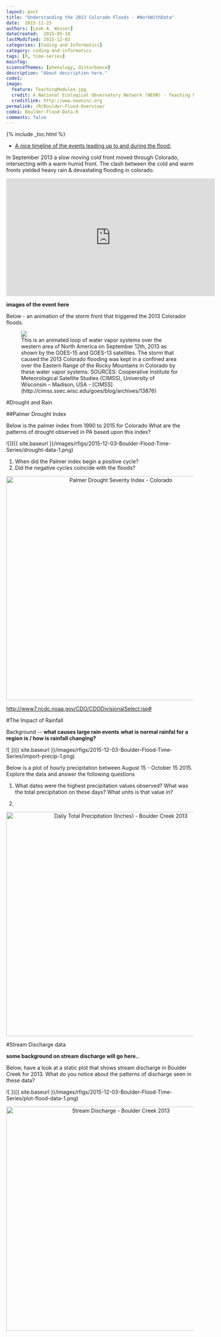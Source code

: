 ```yaml
---
layout: post
title: "Understanding the 2013 Colorado Floods - #WorkWithData"
date:  2015-11-23
authors: [Leah A. Wasser]
dateCreated:  2015-05-18
lastModified: 2015-12-02
categories: [Coding and Informatics]
category: coding-and-informatics
tags: [R, time-series]
mainTag:
scienceThemes: [phenology, disturbance]
description: "About description here."
code1:
image:
  feature: TeachingModules.jpg
  credit: A National Ecological Observatory Network (NEON) - Teaching Module
  creditlink: http://www.neoninc.org
permalink: /R/Boulder-Flood-Overview/
code1: Boulder-Flood-Data.R
comments: false
---
```


{% include _toc.html %}

 
* <a href="http://coflood2013.colostate.edu/timeline_impacts.html" target="_blank">A nice timeline of the events leading up to and during the flood:</a>

In September 2013 a slow moving cold front moved through Colorado, intersecting 
with a warm humid front. The clash between the cold and warm fronts yielded 
heavy rain & devastating flooding in colorado.


<iframe width="560" height="315" src="https://www.youtube.com/embed/XwbdAJGvj_o" frameborder="0" allowfullscreen></iframe>

**images of the event here**


Below - an animation of the storm front that triggered the 2013 Colorador floods.

<figure>
<a href="https://en.wikipedia.org/wiki/2013_Colorado_floods#/media/File:North_American_Water_Vapor_Systems.gif">
    <img src="https://upload.wikimedia.org/wikipedia/commons/9/97/North_American_Water_Vapor_Systems.gif"></a>
    <figcaption>This is an animated loop of water vapor systems over the western 
    area of North America on September 12th, 2013 as shown by the GOES-15 and 
    GOES-13 satellites. The storm that caused the 2013 Colorado flooding was 
    kept in a confined area over the Eastern Range of the Rocky Mountains in 
    Colorado by these water vapor systems. SOURCES: Cooperative Institute for
    Meteorological Satellite Studies (CIMSS), University of Wisconsin – Madison,
    USA -
    [CIMSS](http://cimss.ssec.wisc.edu/goes/blog/archives/13876)</figcaption>

</figure>






#Drought and Rain

##Palmer Drought Index

Below is the palmer index from 1990 to 2015 for Colorado
What are the patterns of drought observed in PA based upon this index?

![]({{ site.baseurl }}/images/rfigs/2015-12-03-Boulder-Flood-Time-Series/drought-data-1.png)


1. When did the Palmer index begin a positive cycle? 
2. Did the negative cycles coincide with the floods?


<div>
    <a href="https://plot.ly/~leahawasser/145/" target="_blank" title="Palmer Drought Severity Index - Colorado" style="display: block; text-align: center;"><img src="https://plot.ly/~leahawasser/145.png" alt="Palmer Drought Severity Index - Colorado" style="max-width: 100%;width: 600px;"  width="600" onerror="this.onerror=null;this.src='https://plot.ly/404.png';" /></a>
    <script data-plotly="leahawasser:145"  src="https://plot.ly/embed.js" async></script>
</div>


http://www7.ncdc.noaa.gov/CDO/CDODivisionalSelect.jsp#

#The Impact of Rainfall

Background -- 
**what causes large rain events**
**what is normal rainfal for a region**
**is / how is rainfall changing?**


![ ]({{ site.baseurl }}/images/rfigs/2015-12-03-Boulder-Flood-Time-Series/import-precip-1.png) 

Below is a plot of hourly precipitation between August 15 - October 15 2015. Explore
the data and answer the following questions

1. What dates were the highest precipitation values observed? What was the total 
precipitation on these days? What units is that value in?

2. 


<div>
    <a href="https://plot.ly/~leahawasser/116/" target="_blank" title="Daily Total Precipitation (Inches) - Boulder Creek 2013" style="display: block; text-align: center;"><img src="https://plot.ly/~leahawasser/116.png" alt="Daily Total Precipitation (Inches) - Boulder Creek 2013" style="max-width: 100%;width: 600px;"  width="600" onerror="this.onerror=null;this.src='https://plot.ly/404.png';" /></a>
    <script data-plotly="leahawasser:116"  src="https://plot.ly/embed.js" async></script>
</div>



#Stream Discharge data

**some background on stream discharge will go here..**

Below, have a look at a static plot that shows stream discharge in Boulder Creek
for 2013. What do you notice about the patterns of discharge seen in these data?

![ ]({{ site.baseurl }}/images/rfigs/2015-12-03-Boulder-Flood-Time-Series/plot-flood-data-1.png) 

<div>
    <a href="https://plot.ly/~leahawasser/140/" target="_blank" title="Stream Discharge - Boulder Creek 2013" style="display: block; text-align: center;"><img src="https://plot.ly/~leahawasser/140.png" alt="Stream Discharge - Boulder Creek 2013" style="max-width: 100%;width: 600px;"  width="600" onerror="this.onerror=null;this.src='https://plot.ly/404.png';" /></a>
    <script data-plotly="leahawasser:140"  src="https://plot.ly/embed.js" async></script>
</div>


